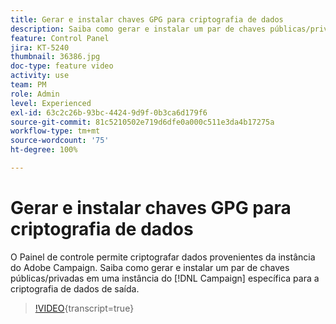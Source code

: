 ```yaml
---
title: Gerar e instalar chaves GPG para criptografia de dados
description: Saiba como gerar e instalar um par de chaves públicas/privadas em uma instância do Campaign especificada para a criptografia de dados de saída.
feature: Control Panel
jira: KT-5240
thumbnail: 36386.jpg
doc-type: feature video
activity: use
team: PM
role: Admin
level: Experienced
exl-id: 63c2c26b-93bc-4424-9d9f-0b3ca6d179f6
source-git-commit: 81c5210502e719d6dfe0a000c511e3da4b17275a
workflow-type: tm+mt
source-wordcount: '75'
ht-degree: 100%

---
```


# Gerar e instalar chaves GPG para criptografia de dados

O Painel de controle permite criptografar dados provenientes da instância do Adobe Campaign. Saiba como gerar e instalar um par de chaves públicas/privadas em uma instância do [!DNL Campaign] específica para a criptografia de dados de saída.

>[!VIDEO](https://video.tv.adobe.com/v/327887?learn=on&captions=por_br){transcript=true}
